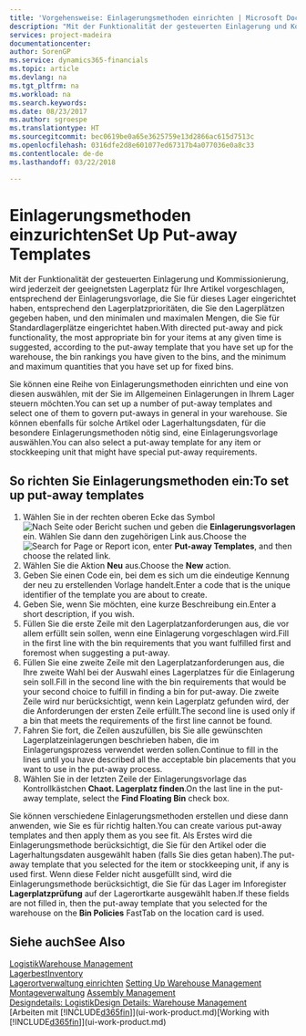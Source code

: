 ```yaml
---
title: 'Vorgehensweise: Einlagerungsmethoden einrichten | Microsoft Docs'
description: "Mit der Funktionalität der gesteuerten Einlagerung und Kommissionierung, wird jederzeit der geeignetsten Lagerplatz für Ihre Artikel vorgeschlagen, entsprechend der Einlagerungsvorlage, die Sie für dieses Lager eingerichtet haben, entsprechend den Lagerplatzprioritäten, die Sie den Lagerplätzen gegeben haben, und den minimalen und maximalen Mengen, die Sie für Standardlagerplätze eingerichtet haben."
services: project-madeira
documentationcenter: 
author: SorenGP
ms.service: dynamics365-financials
ms.topic: article
ms.devlang: na
ms.tgt_pltfrm: na
ms.workload: na
ms.search.keywords: 
ms.date: 08/23/2017
ms.author: sgroespe
ms.translationtype: HT
ms.sourcegitcommit: bec0619be0a65e3625759e13d2866ac615d7513c
ms.openlocfilehash: 0316dfe2d8e601077ed67317b4a077036e0a8c33
ms.contentlocale: de-de
ms.lasthandoff: 03/22/2018

---
```

# <a name="set-up-put-away-templates"></a><span data-ttu-id="83d99-103">Einlagerungsmethoden einzurichten</span><span class="sxs-lookup"><span data-stu-id="83d99-103">Set Up Put-away Templates</span></span>
<span data-ttu-id="83d99-104">Mit der Funktionalität der gesteuerten Einlagerung und Kommissionierung, wird jederzeit der geeignetsten Lagerplatz für Ihre Artikel vorgeschlagen, entsprechend der Einlagerungsvorlage, die Sie für dieses Lager eingerichtet haben, entsprechend den Lagerplatzprioritäten, die Sie den Lagerplätzen gegeben haben, und den minimalen und maximalen Mengen, die Sie für Standardlagerplätze eingerichtet haben.</span><span class="sxs-lookup"><span data-stu-id="83d99-104">With directed put-away and pick functionality, the most appropriate bin for your items at any given time is suggested, according to the put-away template that you have set up for the warehouse, the bin rankings you have given to the bins, and the minimum and maximum quantities that you have set up for fixed bins.</span></span>  

<span data-ttu-id="83d99-105">Sie können eine Reihe von Einlagerungsmethoden einrichten und eine von diesen auswählen, mit der Sie im Allgemeinen Einlagerungen in Ihrem Lager steuern möchten.</span><span class="sxs-lookup"><span data-stu-id="83d99-105">You can set up a number of put-away templates and select one of them to govern put-aways in general in your warehouse.</span></span> <span data-ttu-id="83d99-106">Sie können ebenfalls für solche Artikel oder Lagerhaltungsdaten, für die besondere Einlagerungsmethoden nötig sind, eine Einlagerungsvorlage auswählen.</span><span class="sxs-lookup"><span data-stu-id="83d99-106">You can also select a put-away template for any item or stockkeeping unit that might have special put-away requirements.</span></span>  

## <a name="to-set-up-put-away-templates"></a><span data-ttu-id="83d99-107">So richten Sie Einlagerungsmethoden ein:</span><span class="sxs-lookup"><span data-stu-id="83d99-107">To set up put-away templates</span></span>  
1.  <span data-ttu-id="83d99-108">Wählen Sie in der rechten oberen Ecke das Symbol ![Nach Seite oder Bericht suchen](media/ui-search/search_small.png "Nach Seite oder Bericht suchen") und geben die **Einlagerungsvorlagen** ein. Wählen Sie dann den zugehörigen Link aus.</span><span class="sxs-lookup"><span data-stu-id="83d99-108">Choose the ![Search for Page or Report](media/ui-search/search_small.png "Search for Page or Report icon") icon, enter **Put-away Templates**, and then choose the related link.</span></span>  
2.  <span data-ttu-id="83d99-109">Wählen Sie die Aktion **Neu** aus.</span><span class="sxs-lookup"><span data-stu-id="83d99-109">Choose the **New** action.</span></span>  
3.  <span data-ttu-id="83d99-110">Geben Sie einen Code ein, bei dem es sich um die eindeutige Kennung der neu zu erstellenden Vorlage handelt.</span><span class="sxs-lookup"><span data-stu-id="83d99-110">Enter a code that is the unique identifier of the template you are about to create.</span></span>  
4.  <span data-ttu-id="83d99-111">Geben Sie, wenn Sie möchten, eine kurze Beschreibung ein.</span><span class="sxs-lookup"><span data-stu-id="83d99-111">Enter a short description, if you wish.</span></span>  
5.  <span data-ttu-id="83d99-112">Füllen Sie die erste Zeile mit den Lagerplatzanforderungen aus, die vor allem erfüllt sein sollen, wenn eine Einlagerung vorgeschlagen wird.</span><span class="sxs-lookup"><span data-stu-id="83d99-112">Fill in the first line with the bin requirements that you want fulfilled first and foremost when suggesting a put-away.</span></span>  
6.  <span data-ttu-id="83d99-113">Füllen Sie eine zweite Zeile mit den Lagerplatzanforderungen aus, die Ihre zweite Wahl bei der Auswahl eines Lagerplatzes für die Einlagerung sein soll.</span><span class="sxs-lookup"><span data-stu-id="83d99-113">Fill in the second line with the bin requirements that would be your second choice to fulfill in finding a bin for put-away.</span></span> <span data-ttu-id="83d99-114">Die zweite Zeile wird nur berücksichtigt, wenn kein Lagerplatz gefunden wird, der die Anforderungen der ersten Zeile erfüllt.</span><span class="sxs-lookup"><span data-stu-id="83d99-114">The second line is used only if a bin that meets the requirements of the first line cannot be found.</span></span>  
7.  <span data-ttu-id="83d99-115">Fahren Sie fort, die Zeilen auszufüllen, bis Sie alle gewünschten Lagerplatzeinlagerungen beschrieben haben, die im Einlagerungsprozess verwendet werden sollen.</span><span class="sxs-lookup"><span data-stu-id="83d99-115">Continue to fill in the lines until you have described all the acceptable bin placements that you want to use in the put-away process.</span></span>  
8.  <span data-ttu-id="83d99-116">Wählen Sie in der letzten Zeile der Einlagerungsvorlage das Kontrollkästchen **Chaot. Lagerplatz finden**.</span><span class="sxs-lookup"><span data-stu-id="83d99-116">On the last line in the put-away template, select the **Find Floating Bin** check box.</span></span>  

<span data-ttu-id="83d99-117">Sie können verschiedene Einlagerungsmethoden erstellen und diese dann anwenden, wie Sie es für richtig halten.</span><span class="sxs-lookup"><span data-stu-id="83d99-117">You can create various put-away templates and then apply them as you see fit.</span></span> <span data-ttu-id="83d99-118">Als Erstes wird die Einlagerungsmethode berücksichtigt, die Sie für den Artikel oder die Lagerhaltungsdaten ausgewählt haben (falls Sie dies getan haben).</span><span class="sxs-lookup"><span data-stu-id="83d99-118">The put-away template that you selected for the item or stockkeeping unit, if any is used first.</span></span> <span data-ttu-id="83d99-119">Wenn diese Felder nicht ausgefüllt sind, wird die Einlagerungsmethode berücksichtigt, die Sie für das Lager im Inforegister **Lagerplatzprüfung** auf der Lagerortkarte ausgewählt haben.</span><span class="sxs-lookup"><span data-stu-id="83d99-119">If these fields are not filled in, then the put-away template that you selected for the warehouse on the **Bin Policies** FastTab on the location card is used.</span></span>  

## <a name="see-also"></a><span data-ttu-id="83d99-120">Siehe auch</span><span class="sxs-lookup"><span data-stu-id="83d99-120">See Also</span></span>  
[<span data-ttu-id="83d99-121">Logistik</span><span class="sxs-lookup"><span data-stu-id="83d99-121">Warehouse Management</span></span>](warehouse-manage-warehouse.md)  
[<span data-ttu-id="83d99-122">Lagerbest</span><span class="sxs-lookup"><span data-stu-id="83d99-122">Inventory</span></span>](inventory-manage-inventory.md)  
<span data-ttu-id="83d99-123">[Lagerortverwaltung einrichten](warehouse-setup-warehouse.md)   </span><span class="sxs-lookup"><span data-stu-id="83d99-123">[Setting Up Warehouse Management](warehouse-setup-warehouse.md)   </span></span>  
<span data-ttu-id="83d99-124">[Montageverwaltung](assembly-assemble-items.md)  </span><span class="sxs-lookup"><span data-stu-id="83d99-124">[Assembly Management](assembly-assemble-items.md)  </span></span>  
[<span data-ttu-id="83d99-125">Designdetails: Logistik</span><span class="sxs-lookup"><span data-stu-id="83d99-125">Design Details: Warehouse Management</span></span>](design-details-warehouse-management.md)  
<span data-ttu-id="83d99-126">[Arbeiten mit [!INCLUDE[d365fin](includes/d365fin_md.md)]](ui-work-product.md)</span><span class="sxs-lookup"><span data-stu-id="83d99-126">[Working with [!INCLUDE[d365fin](includes/d365fin_md.md)]](ui-work-product.md)</span></span>

